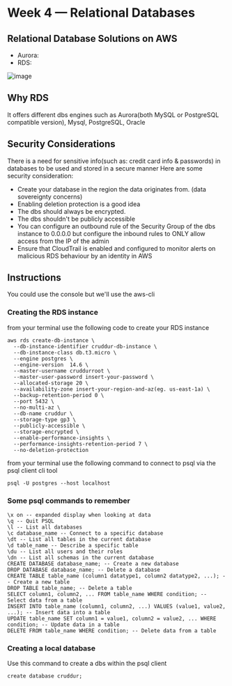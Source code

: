 # Week 4 — Relational Databases

## Relational Database Solutions on AWS
 - Aurora:
 - RDS:
 
 ![image](https://user-images.githubusercontent.com/67550608/232323190-415537c0-0e52-4323-add9-f8c3c73e55b8.png)


## Why RDS
It offers different dbs engines such as Aurora(both MySQL or PostgreSQL compatible version), Mysql, PostgreSQL, Oracle

## Security Considerations
There is a need for sensitive info(such as: credit card info & passwords) in databases to be used and stored in a secure manner
Here are some security consideration:
 - Create your database in the region the data originates from. (data sovereignty concerns)
 - Enabling deletion protection is a good idea
 - The dbs should always be encrypted.
 - The dbs shouldn't be publicly accessible
 - You can configure an outbound rule of the Security Group of the dbs instance to 0.0.0.0 but configure the inbound rules to ONLY allow access from the IP of the admin
 - Ensure that CloudTrail is enabled and configured to monitor alerts on malicious RDS behaviour by an identity in AWS

 ## Instructions
 You could use the console but we'll use the aws-cli

### Creating the RDS instance
 from your terminal use the following code to create your RDS instance
 
```
aws rds create-db-instance \
  --db-instance-identifier cruddur-db-instance \
  --db-instance-class db.t3.micro \
  --engine postgres \
  --engine-version  14.6 \
  --master-username cruddurroot \
  --master-user-password insert-your-password \
  --allocated-storage 20 \
  --availability-zone insert-your-region-and-az(eg. us-east-1a) \
  --backup-retention-period 0 \
  --port 5432 \
  --no-multi-az \
  --db-name cruddur \
  --storage-type gp3 \
  --publicly-accessible \
  --storage-encrypted \
  --enable-performance-insights \
  --performance-insights-retention-period 7 \
  --no-deletion-protection
```

from your terminal use the following command to connect to psql via the psql client cli tool
```
psql -U postgres --host localhost
```
### Some psql commands to remember
```
\x on -- expanded display when looking at data
\q -- Quit PSQL
\l -- List all databases
\c database_name -- Connect to a specific database
\dt -- List all tables in the current database
\d table_name -- Describe a specific table
\du -- List all users and their roles
\dn -- List all schemas in the current database
CREATE DATABASE database_name; -- Create a new database
DROP DATABASE database_name; -- Delete a database
CREATE TABLE table_name (column1 datatype1, column2 datatype2, ...); -- Create a new table
DROP TABLE table_name; -- Delete a table
SELECT column1, column2, ... FROM table_name WHERE condition; -- Select data from a table
INSERT INTO table_name (column1, column2, ...) VALUES (value1, value2, ...); -- Insert data into a table
UPDATE table_name SET column1 = value1, column2 = value2, ... WHERE condition; -- Update data in a table
DELETE FROM table_name WHERE condition; -- Delete data from a table
```

### Creating a local database
Use this command to create a dbs within the psql client
```
create database cruddur;
```

